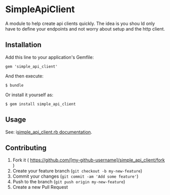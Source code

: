 # SimpleApiClient

A module to help create api clients quickly. The idea is you shou ld only have to define your endpoints and not worry about setup and the http client.

## Installation

Add this line to your application's Gemfile:

    gem 'simple_api_client'

And then execute:

    $ bundle

Or install it yourself as:

    $ gem install simple_api_client

## Usage

See: i[simple_api_client.rb documentation](https://github.com/dvallance/simple_api_client/blob/master/lib/simple_api_client.rb).

## Contributing

1. Fork it ( https://github.com/[my-github-username]/simple_api_client/fork )
2. Create your feature branch (`git checkout -b my-new-feature`)
3. Commit your changes (`git commit -am 'Add some feature'`)
4. Push to the branch (`git push origin my-new-feature`)
5. Create a new Pull Request
